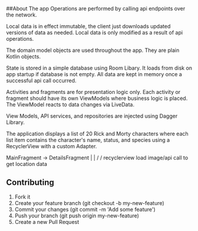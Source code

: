 ##About The app
Operations are performed by calling api endpoints over the network.

Local data is in effect immutable, the client just downloads updated
versions of data as needed. Local data is only modified as a result of
api operations.

The domain model objects are used throughout the app. They are plain
Kotlin objects.

State is stored in a simple database using Room Libary. It loads
from disk on app startup if database is not empty. All data are kept in memory
once a successful api call occurred.

Activities and fragments are for presentation logic only. Each
activity or fragment should have its own ViewModels where business
logic is placed. The ViewModel reacts to data changes via LiveData.

View Models, API services, and repositories are injected using
Dagger Library.


The application displays a list of 20 Rick and Morty characters where each list
item contains the character's name, status, and species using a RecyclerView with
a custom Adapter.

MainFragment   ->      DetailsFragment
      |                      |
     \/                     \/
recyclerview      load image/api call to get location data


## Contributing

1. Fork it
2. Create your feature branch (git checkout -b my-new-feature)
3. Commit your changes (git commit -m 'Add some feature')
4. Push your branch (git push origin my-new-feature)
5. Create a new Pull Request


